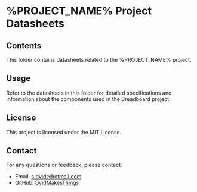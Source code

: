 # %PROJECT_NAME% Project Datasheets

## Contents
This folder contains datasheets related to the %PROJECT_NAME% project.

## Usage
Refer to the datasheets in this folder for detailed specifications and information about the components used in the Breadboard project.

## License
This project is licensed under the MIT License.

## Contact
For any questions or feedback, please contact:
- Email: [s.dvid@hotmail.com](mailto:s.dvid@hotmail.com)
- GitHub: [DvidMakesThings](https://github.com/DvidMakesThings)